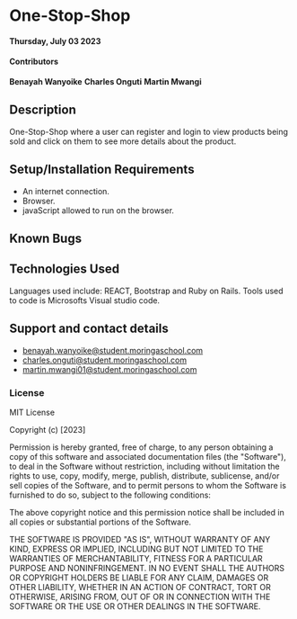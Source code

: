 # One-Stop-Shop

#### Thursday, July 03  2023
#### Contributors 
**Benayah Wanyoike**
**Charles Onguti**
**Martin Mwangi**

                
## Description
One-Stop-Shop where a user can register and login to view products being sold and click on them to see more details about the product.

## Setup/Installation Requirements
* An internet connection.
* Browser.
* javaScript allowed to run on the browser. 
## Known Bugs

## Technologies Used
Languages used include: REACT, Bootstrap and Ruby on Rails. Tools used to code is Microsofts Visual studio code.
## Support and contact details
- benayah.wanyoike@student.moringaschool.com
- charles.onguti@student.moringaschool.com
- martin.mwangi01@student.moringaschool.com
   
### License
MIT License

Copyright (c) [2023] 

Permission is hereby granted, free of charge, to any person obtaining a copy
of this software and associated documentation files (the "Software"), to deal
in the Software without restriction, including without limitation the rights
to use, copy, modify, merge, publish, distribute, sublicense, and/or sell
copies of the Software, and to permit persons to whom the Software is
furnished to do so, subject to the following conditions:

The above copyright notice and this permission notice shall be included in all
copies or substantial portions of the Software.

THE SOFTWARE IS PROVIDED "AS IS", WITHOUT WARRANTY OF ANY KIND, EXPRESS OR
IMPLIED, INCLUDING BUT NOT LIMITED TO THE WARRANTIES OF MERCHANTABILITY,
FITNESS FOR A PARTICULAR PURPOSE AND NONINFRINGEMENT. IN NO EVENT SHALL THE
AUTHORS OR COPYRIGHT HOLDERS BE LIABLE FOR ANY CLAIM, DAMAGES OR OTHER
LIABILITY, WHETHER IN AN ACTION OF CONTRACT, TORT OR OTHERWISE, ARISING FROM,
OUT OF OR IN CONNECTION WITH THE SOFTWARE OR THE USE OR OTHER DEALINGS IN THE
SOFTWARE.
